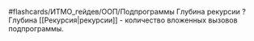 #flashcards/ИТМО_гейдев/ООП/Подпрограммы
Глубина рекурсии
?
Глубина [[Рекурсия|рекурсии]] - количество вложенных вызовов подпрограммы.
